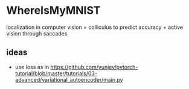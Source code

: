 # WhereIsMyMNIST
localization in computer vision = colliculus to predict accuracy + active vision through saccades



## ideas

 * use loss as in https://github.com/yunjey/pytorch-tutorial/blob/master/tutorials/03-advanced/variational_autoencoder/main.py
